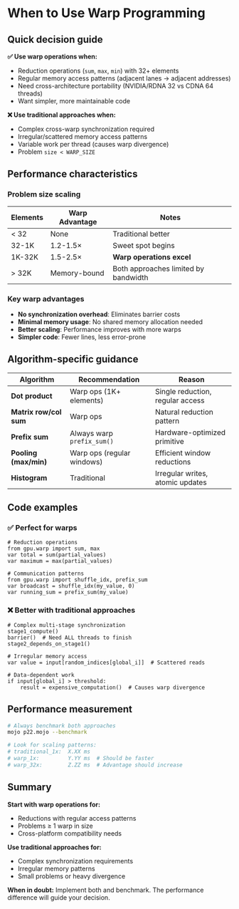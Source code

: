 # When to Use Warp Programming

## Quick decision guide

**✅ Use warp operations when:**
- Reduction operations (`sum`, `max`, `min`) with 32+ elements
- Regular memory access patterns (adjacent lanes → adjacent addresses)
- Need cross-architecture portability (NVIDIA/RDNA 32 vs CDNA 64 threads)
- Want simpler, more maintainable code

**❌ Use traditional approaches when:**
- Complex cross-warp synchronization required
- Irregular/scattered memory access patterns
- Variable work per thread (causes warp divergence)
- Problem `size < WARP_SIZE`

## Performance characteristics

### Problem size scaling
| Elements | Warp Advantage | Notes |
|----------|---------------|-------|
| < 32 | None | Traditional better |
| 32-1K | 1.2-1.5× | Sweet spot begins |
| 1K-32K | 1.5-2.5× | **Warp operations excel** |
| > 32K | Memory-bound | Both approaches limited by bandwidth |

### Key warp advantages
- **No synchronization overhead**: Eliminates barrier costs
- **Minimal memory usage**: No shared memory allocation needed
- **Better scaling**: Performance improves with more warps
- **Simpler code**: Fewer lines, less error-prone

## Algorithm-specific guidance

| Algorithm | Recommendation | Reason |
|-----------|---------------|--------|
| **Dot product** | Warp ops (1K+ elements) | Single reduction, regular access |
| **Matrix row/col sum** | Warp ops | Natural reduction pattern |
| **Prefix sum** | Always warp `prefix_sum()` | Hardware-optimized primitive |
| **Pooling (max/min)** | Warp ops (regular windows) | Efficient window reductions |
| **Histogram** | Traditional | Irregular writes, atomic updates |

## Code examples

### ✅ Perfect for warps
```mojo
# Reduction operations
from gpu.warp import sum, max
var total = sum(partial_values)
var maximum = max(partial_values)

# Communication patterns
from gpu.warp import shuffle_idx, prefix_sum
var broadcast = shuffle_idx(my_value, 0)
var running_sum = prefix_sum(my_value)
```

### ❌ Better with traditional approaches
```mojo
# Complex multi-stage synchronization
stage1_compute()
barrier()  # Need ALL threads to finish
stage2_depends_on_stage1()

# Irregular memory access
var value = input[random_indices[global_i]]  # Scattered reads

# Data-dependent work
if input[global_i] > threshold:
    result = expensive_computation()  # Causes warp divergence
```

## Performance measurement

```bash
# Always benchmark both approaches
mojo p22.mojo --benchmark

# Look for scaling patterns:
# traditional_1x:  X.XX ms
# warp_1x:         Y.YY ms  # Should be faster
# warp_32x:        Z.ZZ ms  # Advantage should increase
```

## Summary

**Start with warp operations for:**
- Reductions with regular access patterns
- Problems ≥ 1 warp in size
- Cross-platform compatibility needs

**Use traditional approaches for:**
- Complex synchronization requirements
- Irregular memory patterns
- Small problems or heavy divergence

**When in doubt:** Implement both and benchmark. The performance difference will guide your decision.
